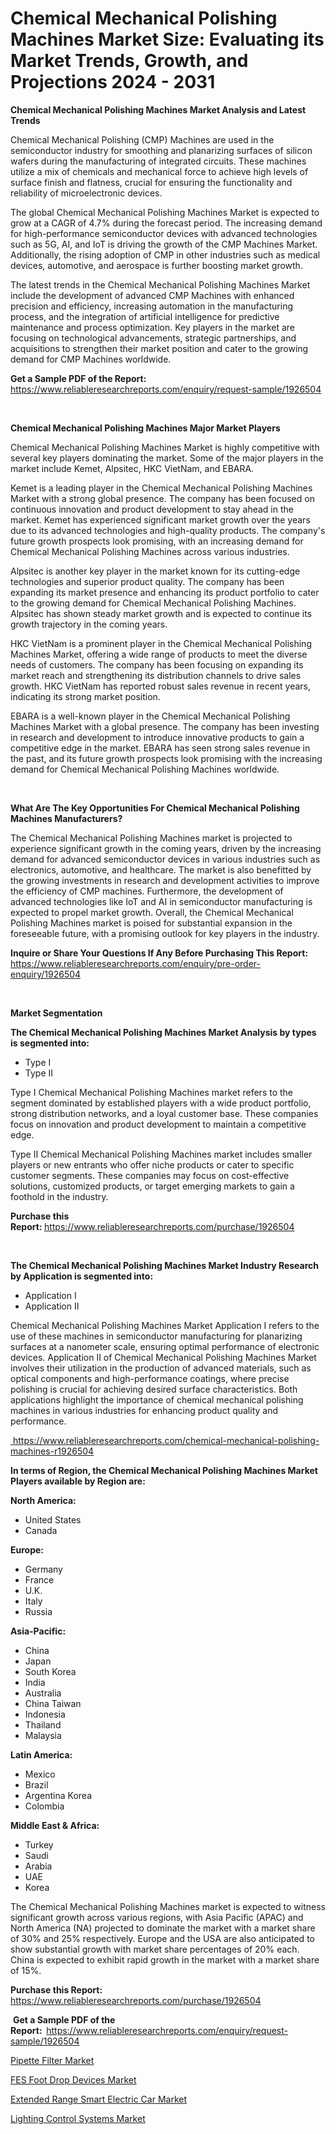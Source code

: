 <p><h1>Chemical Mechanical Polishing Machines Market Size: Evaluating its Market Trends, Growth, and Projections 2024 - 2031</h1></p><p><strong>Chemical Mechanical Polishing Machines Market Analysis and Latest Trends</strong></p>
<p><p>Chemical Mechanical Polishing (CMP) Machines are used in the semiconductor industry for smoothing and planarizing surfaces of silicon wafers during the manufacturing of integrated circuits. These machines utilize a mix of chemicals and mechanical force to achieve high levels of surface finish and flatness, crucial for ensuring the functionality and reliability of microelectronic devices.</p><p>The global Chemical Mechanical Polishing Machines Market is expected to grow at a CAGR of 4.7% during the forecast period. The increasing demand for high-performance semiconductor devices with advanced technologies such as 5G, AI, and IoT is driving the growth of the CMP Machines Market. Additionally, the rising adoption of CMP in other industries such as medical devices, automotive, and aerospace is further boosting market growth.</p><p>The latest trends in the Chemical Mechanical Polishing Machines Market include the development of advanced CMP Machines with enhanced precision and efficiency, increasing automation in the manufacturing process, and the integration of artificial intelligence for predictive maintenance and process optimization. Key players in the market are focusing on technological advancements, strategic partnerships, and acquisitions to strengthen their market position and cater to the growing demand for CMP Machines worldwide.</p></p>
<p><strong>Get a Sample PDF of the Report:&nbsp;</strong> <a href="https://www.reliableresearchreports.com/enquiry/request-sample/1926504">https://www.reliableresearchreports.com/enquiry/request-sample/1926504</a></p>
<p>&nbsp;</p>
<p><strong>Chemical Mechanical Polishing Machines Major Market Players</strong></p>
<p><p>Chemical Mechanical Polishing Machines Market is highly competitive with several key players dominating the market. Some of the major players in the market include Kemet, Alpsitec, HKC VietNam, and EBARA.</p><p>Kemet is a leading player in the Chemical Mechanical Polishing Machines Market with a strong global presence. The company has been focused on continuous innovation and product development to stay ahead in the market. Kemet has experienced significant market growth over the years due to its advanced technologies and high-quality products. The company's future growth prospects look promising, with an increasing demand for Chemical Mechanical Polishing Machines across various industries.</p><p>Alpsitec is another key player in the market known for its cutting-edge technologies and superior product quality. The company has been expanding its market presence and enhancing its product portfolio to cater to the growing demand for Chemical Mechanical Polishing Machines. Alpsitec has shown steady market growth and is expected to continue its growth trajectory in the coming years.</p><p>HKC VietNam is a prominent player in the Chemical Mechanical Polishing Machines Market, offering a wide range of products to meet the diverse needs of customers. The company has been focusing on expanding its market reach and strengthening its distribution channels to drive sales growth. HKC VietNam has reported robust sales revenue in recent years, indicating its strong market position.</p><p>EBARA is a well-known player in the Chemical Mechanical Polishing Machines Market with a global presence. The company has been investing in research and development to introduce innovative products to gain a competitive edge in the market. EBARA has seen strong sales revenue in the past, and its future growth prospects look promising with the increasing demand for Chemical Mechanical Polishing Machines worldwide.</p></p>
<p>&nbsp;</p>
<p><strong>What Are The Key Opportunities For Chemical Mechanical Polishing Machines Manufacturers?</strong></p>
<p><p>The Chemical Mechanical Polishing Machines market is projected to experience significant growth in the coming years, driven by the increasing demand for advanced semiconductor devices in various industries such as electronics, automotive, and healthcare. The market is also benefitted by the growing investments in research and development activities to improve the efficiency of CMP machines. Furthermore, the development of advanced technologies like IoT and AI in semiconductor manufacturing is expected to propel market growth. Overall, the Chemical Mechanical Polishing Machines market is poised for substantial expansion in the foreseeable future, with a promising outlook for key players in the industry.</p></p>
<p><strong>Inquire or Share Your Questions If Any Before Purchasing This Report:</strong> <a href="https://www.reliableresearchreports.com/enquiry/pre-order-enquiry/1926504">https://www.reliableresearchreports.com/enquiry/pre-order-enquiry/1926504</a></p>
<p>&nbsp;</p>
<p><strong>Market Segmentation</strong></p>
<p><strong>The Chemical Mechanical Polishing Machines Market Analysis by types is segmented into:</strong></p>
<p><ul><li>Type I</li><li>Type II</li></ul></p>
<p><p>Type I Chemical Mechanical Polishing Machines market refers to the segment dominated by established players with a wide product portfolio, strong distribution networks, and a loyal customer base. These companies focus on innovation and product development to maintain a competitive edge.</p><p>Type II Chemical Mechanical Polishing Machines market includes smaller players or new entrants who offer niche products or cater to specific customer segments. These companies may focus on cost-effective solutions, customized products, or target emerging markets to gain a foothold in the industry.</p></p>
<p><strong>Purchase this Report:&nbsp;</strong><a href="https://www.reliableresearchreports.com/purchase/1926504">https://www.reliableresearchreports.com/purchase/1926504</a></p>
<p>&nbsp;</p>
<p><strong>The Chemical Mechanical Polishing Machines Market Industry Research by Application is segmented into:</strong></p>
<p><ul><li>Application I</li><li>Application II</li></ul></p>
<p><p>Chemical Mechanical Polishing Machines Market Application I refers to the use of these machines in semiconductor manufacturing for planarizing surfaces at a nanometer scale, ensuring optimal performance of electronic devices. Application II of Chemical Mechanical Polishing Machines Market involves their utilization in the production of advanced materials, such as optical components and high-performance coatings, where precise polishing is crucial for achieving desired surface characteristics. Both applications highlight the importance of chemical mechanical polishing machines in various industries for enhancing product quality and performance.</p></p>
<p><a href="https://www.reliableresearchreports.com/chemical-mechanical-polishing-machines-r1926504">&nbsp;https://www.reliableresearchreports.com/chemical-mechanical-polishing-machines-r1926504</a></p>
<p><strong>In terms of Region, the Chemical Mechanical Polishing Machines Market Players available by Region are:</strong></p>
<p>
    <p> <strong> North America: </strong>
        <ul>
            <li>United States</li>
            <li>Canada</li>
        </ul>
        </p> 
    <p> <strong> Europe: </strong>
        <ul>
            <li>Germany</li>
            <li>France</li>
            <li>U.K.</li>
            <li>Italy</li>
            <li>Russia</li>
        </ul>
        </p> 
    <p> <strong> Asia-Pacific: </strong>
        <ul>
            <li>China</li>
            <li>Japan</li>
            <li>South Korea</li>
            <li>India</li>
            <li>Australia</li>
            <li>China Taiwan</li>
            <li>Indonesia</li>
            <li>Thailand</li>
            <li>Malaysia</li>
        </ul>
        </p> 
    <p> <strong> Latin America: </strong>
        <ul>
            <li>Mexico</li>
            <li>Brazil</li>
            <li>Argentina Korea</li>
            <li>Colombia</li>
        </ul>
        </p> 
    <p> <strong> Middle East & Africa: </strong>
        <ul>
            <li>Turkey</li>
            <li>Saudi</li>
            <li>Arabia</li>
            <li>UAE</li>
            <li>Korea</li>
        </ul>
    </p>
    </p>
<p><p>The Chemical Mechanical Polishing Machines market is expected to witness significant growth across various regions, with Asia Pacific (APAC) and North America (NA) projected to dominate the market with a market share of 30% and 25% respectively. Europe and the USA are also anticipated to show substantial growth with market share percentages of 20% each. China is expected to exhibit rapid growth in the market with a market share of 15%.</p></p>
<p><strong>Purchase this Report: </strong><a href="https://www.reliableresearchreports.com/purchase/1926504">https://www.reliableresearchreports.com/purchase/1926504</a></p>
<p>&nbsp;<strong>Get a Sample PDF of the Report:&nbsp;&nbsp;</strong><a href="https://www.reliableresearchreports.com/enquiry/request-sample/1926504">https://www.reliableresearchreports.com/enquiry/request-sample/1926504</a></p>
<p><strong></strong></p>
<p><p><a href="https://github.com/sarabits412/Market-Research-Report-List-1/blob/main/pipette-filter-market.md">Pipette Filter Market</a></p><p><a href="https://github.com/DaveBlock08/Market-Research-Report-List-1/blob/main/fes-foot-drop-devices-market.md">FES Foot Drop Devices Market</a></p><p><a href="https://medium.com/@bernadette.james576/global-extended-range-smart-electric-car-market-size-is-expected-to-experience-a-cagr-of-7-2-12eb24919b16">Extended Range Smart Electric Car Market</a></p><p><a href="https://medium.com/@emma.white454357/lighting-control-systems-market-outlook-and-forecast-from-2024-to-2031-9e5add4efdcb">Lighting Control Systems Market</a></p></p>